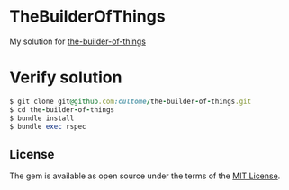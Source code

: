# TheBuilderOfThings

My solution for [the-builder-of-things](https://www.codewars.com/kata/the-builder-of-things/ruby)

# Verify solution

```ruby
$ git clone git@github.com:cultome/the-builder-of-things.git
$ cd the-builder-of-things
$ bundle install
$ bundle exec rspec
```

## License

The gem is available as open source under the terms of the [MIT License](https://opensource.org/licenses/MIT).

